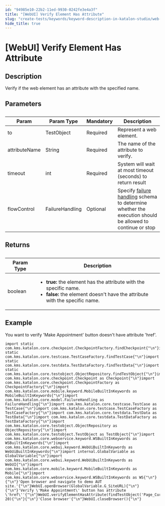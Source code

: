 ```yaml
---
id: "94985e10-22b2-11ed-9930-0242fe3e4a3f"
title: "[WebUI] Verify Element Has Attribute"
slug: "create-tests/keywords/keyword-description-in-katalon-studio/web-ui-keywords/webui-verify-element-has-attribute"
hide_title: true
---
```


# <a id="id_0" class="anchor_top_offset"/><a id="ariaid-title1" class="anchor_top_offset"/>[WebUI] Verify Element Has Attribute

  

## <a id="id_0__id_1" class="anchor_top_offset"/>Description

              
<p xmlns="http://www.w3.org/1999/xhtml" className="p">Verify if the web element has an attribute with the specified   name.</p> 
      
  

## <a id="id_0__id_2" class="anchor_top_offset"/>Parameters

              
<table xmlns="http://www.w3.org/1999/xhtml" className="table anchor_top_offset" id="id_0__882fc694-3b5f-4ab8-80a9-178732c8bd68"><caption /><thead className="thead">     <tr className>       <th className="entry anchor_top_offset" id="id_0__882fc694-3b5f-4ab8-80a9-178732c8bd68__entry__1">Param</th>       <th className="entry anchor_top_offset" id="id_0__882fc694-3b5f-4ab8-80a9-178732c8bd68__entry__2">Param Type</th>       <th className="entry anchor_top_offset" id="id_0__882fc694-3b5f-4ab8-80a9-178732c8bd68__entry__3">Mandatory</th>       <th className="entry anchor_top_offset" id="id_0__882fc694-3b5f-4ab8-80a9-178732c8bd68__entry__4">Description</th>     </tr>   </thead><tbody className="tbody">     <tr className>       <td className="entry" headers="id_0__882fc694-3b5f-4ab8-80a9-178732c8bd68__entry__1 id_0__882fc694-3b5f-4ab8-80a9-178732c8bd68__entry__2 id_0__882fc694-3b5f-4ab8-80a9-178732c8bd68__entry__3 id_0__882fc694-3b5f-4ab8-80a9-178732c8bd68__entry__4 ">to</td>       <td className="entry" headers="id_0__882fc694-3b5f-4ab8-80a9-178732c8bd68__entry__1 id_0__882fc694-3b5f-4ab8-80a9-178732c8bd68__entry__2 id_0__882fc694-3b5f-4ab8-80a9-178732c8bd68__entry__3 id_0__882fc694-3b5f-4ab8-80a9-178732c8bd68__entry__4 ">TestObject</td>       <td className="entry" headers="id_0__882fc694-3b5f-4ab8-80a9-178732c8bd68__entry__1 id_0__882fc694-3b5f-4ab8-80a9-178732c8bd68__entry__2 id_0__882fc694-3b5f-4ab8-80a9-178732c8bd68__entry__3 id_0__882fc694-3b5f-4ab8-80a9-178732c8bd68__entry__4 ">Required</td>       <td className="entry" headers="id_0__882fc694-3b5f-4ab8-80a9-178732c8bd68__entry__1 id_0__882fc694-3b5f-4ab8-80a9-178732c8bd68__entry__2 id_0__882fc694-3b5f-4ab8-80a9-178732c8bd68__entry__3 id_0__882fc694-3b5f-4ab8-80a9-178732c8bd68__entry__4 ">Represent a web element.</td>     </tr>     <tr className>       <td className="entry" headers="id_0__882fc694-3b5f-4ab8-80a9-178732c8bd68__entry__1 id_0__882fc694-3b5f-4ab8-80a9-178732c8bd68__entry__2 id_0__882fc694-3b5f-4ab8-80a9-178732c8bd68__entry__3 id_0__882fc694-3b5f-4ab8-80a9-178732c8bd68__entry__4 ">attributeName</td>       <td className="entry" headers="id_0__882fc694-3b5f-4ab8-80a9-178732c8bd68__entry__1 id_0__882fc694-3b5f-4ab8-80a9-178732c8bd68__entry__2 id_0__882fc694-3b5f-4ab8-80a9-178732c8bd68__entry__3 id_0__882fc694-3b5f-4ab8-80a9-178732c8bd68__entry__4 ">String</td>       <td className="entry" headers="id_0__882fc694-3b5f-4ab8-80a9-178732c8bd68__entry__1 id_0__882fc694-3b5f-4ab8-80a9-178732c8bd68__entry__2 id_0__882fc694-3b5f-4ab8-80a9-178732c8bd68__entry__3 id_0__882fc694-3b5f-4ab8-80a9-178732c8bd68__entry__4 ">Required</td>       <td className="entry" headers="id_0__882fc694-3b5f-4ab8-80a9-178732c8bd68__entry__1 id_0__882fc694-3b5f-4ab8-80a9-178732c8bd68__entry__2 id_0__882fc694-3b5f-4ab8-80a9-178732c8bd68__entry__3 id_0__882fc694-3b5f-4ab8-80a9-178732c8bd68__entry__4 ">The name of the attribute to verify.</td>     </tr>     <tr className>       <td className="entry" headers="id_0__882fc694-3b5f-4ab8-80a9-178732c8bd68__entry__1 id_0__882fc694-3b5f-4ab8-80a9-178732c8bd68__entry__2 id_0__882fc694-3b5f-4ab8-80a9-178732c8bd68__entry__3 id_0__882fc694-3b5f-4ab8-80a9-178732c8bd68__entry__4 ">timeout</td>       <td className="entry" headers="id_0__882fc694-3b5f-4ab8-80a9-178732c8bd68__entry__1 id_0__882fc694-3b5f-4ab8-80a9-178732c8bd68__entry__2 id_0__882fc694-3b5f-4ab8-80a9-178732c8bd68__entry__3 id_0__882fc694-3b5f-4ab8-80a9-178732c8bd68__entry__4 ">int</td>       <td className="entry" headers="id_0__882fc694-3b5f-4ab8-80a9-178732c8bd68__entry__1 id_0__882fc694-3b5f-4ab8-80a9-178732c8bd68__entry__2 id_0__882fc694-3b5f-4ab8-80a9-178732c8bd68__entry__3 id_0__882fc694-3b5f-4ab8-80a9-178732c8bd68__entry__4 ">Required</td>       <td className="entry" headers="id_0__882fc694-3b5f-4ab8-80a9-178732c8bd68__entry__1 id_0__882fc694-3b5f-4ab8-80a9-178732c8bd68__entry__2 id_0__882fc694-3b5f-4ab8-80a9-178732c8bd68__entry__3 id_0__882fc694-3b5f-4ab8-80a9-178732c8bd68__entry__4 ">System will wait at most timeout (seconds) to return         result</td>     </tr>     <tr className>       <td className="entry" headers="id_0__882fc694-3b5f-4ab8-80a9-178732c8bd68__entry__1 id_0__882fc694-3b5f-4ab8-80a9-178732c8bd68__entry__2 id_0__882fc694-3b5f-4ab8-80a9-178732c8bd68__entry__3 id_0__882fc694-3b5f-4ab8-80a9-178732c8bd68__entry__4 ">flowControl</td>       <td className="entry" headers="id_0__882fc694-3b5f-4ab8-80a9-178732c8bd68__entry__1 id_0__882fc694-3b5f-4ab8-80a9-178732c8bd68__entry__2 id_0__882fc694-3b5f-4ab8-80a9-178732c8bd68__entry__3 id_0__882fc694-3b5f-4ab8-80a9-178732c8bd68__entry__4 ">FailureHandling</td>       <td className="entry" headers="id_0__882fc694-3b5f-4ab8-80a9-178732c8bd68__entry__1 id_0__882fc694-3b5f-4ab8-80a9-178732c8bd68__entry__2 id_0__882fc694-3b5f-4ab8-80a9-178732c8bd68__entry__3 id_0__882fc694-3b5f-4ab8-80a9-178732c8bd68__entry__4 ">Optional</td>       <td className="entry" headers="id_0__882fc694-3b5f-4ab8-80a9-178732c8bd68__entry__1 id_0__882fc694-3b5f-4ab8-80a9-178732c8bd68__entry__2 id_0__882fc694-3b5f-4ab8-80a9-178732c8bd68__entry__3 id_0__882fc694-3b5f-4ab8-80a9-178732c8bd68__entry__4 ">Specify <a className="xref" href="/docs/maintain/configure-failure-handling-settings-in-katalon-studio">failure handling</a> schema to         determine whether the execution should be allowed to continue or         stop</td>     </tr>   </tbody></table> 
      
  

## <a id="id_0__id_3" class="anchor_top_offset"/>Returns

              
<table xmlns="http://www.w3.org/1999/xhtml" className="table anchor_top_offset" id="id_0__351f00b7-2e27-4da4-b2c2-5bc7cb73b3a4"><caption /><thead className="thead">     <tr className>       <th className="entry anchor_top_offset" id="id_0__351f00b7-2e27-4da4-b2c2-5bc7cb73b3a4__entry__1">Param Type</th>       <th className="entry anchor_top_offset" id="id_0__351f00b7-2e27-4da4-b2c2-5bc7cb73b3a4__entry__2">Description</th>     </tr>   </thead><tbody className="tbody">     <tr className>       <td className="entry" headers="id_0__351f00b7-2e27-4da4-b2c2-5bc7cb73b3a4__entry__1 id_0__351f00b7-2e27-4da4-b2c2-5bc7cb73b3a4__entry__2 ">boolean</td>       <td className="entry" headers="id_0__351f00b7-2e27-4da4-b2c2-5bc7cb73b3a4__entry__1 id_0__351f00b7-2e27-4da4-b2c2-5bc7cb73b3a4__entry__2 ">         <ul className="ul">           <li className="li">             <strong className="ph b">true:</strong> the element has the attribute with the             specific name.</li>           <li className="li">             <strong className="ph b">false:</strong> the element doesn't have the attribute             with the specific name.</li>         </ul>       </td>     </tr>   </tbody></table> 
      
  

## <a id="id_0__id_4" class="anchor_top_offset"/>Example

              
<p xmlns="http://www.w3.org/1999/xhtml" className="p">You want to verify 'Make Appointment' button doesn't have   attribute 'href'.</p> 
              
<pre xmlns="http://www.w3.org/1999/xhtml" className="pre codeblock"><code>import static com.kms.katalon.core.checkpoint.CheckpointFactory.findCheckpoint{"\n"}import static com.kms.katalon.core.testcase.TestCaseFactory.findTestCase{"\n"}import static com.kms.katalon.core.testdata.TestDataFactory.findTestData{"\n"}import static com.kms.katalon.core.testobject.ObjectRepository.findTestObject{"\n"}import com.kms.katalon.core.checkpoint.Checkpoint as Checkpoint{"\n"}import com.kms.katalon.core.checkpoint.CheckpointFactory as CheckpointFactory{"\n"}import com.kms.katalon.core.mobile.keyword.MobileBuiltInKeywords as MobileBuiltInKeywords{"\n"}import com.kms.katalon.core.model.FailureHandling as FailureHandling{"\n"}import com.kms.katalon.core.testcase.TestCase as TestCase{"\n"}import com.kms.katalon.core.testcase.TestCaseFactory as TestCaseFactory{"\n"}import com.kms.katalon.core.testdata.TestData as TestData{"\n"}import com.kms.katalon.core.testdata.TestDataFactory as TestDataFactory{"\n"}import com.kms.katalon.core.testobject.ObjectRepository as ObjectRepository{"\n"}import com.kms.katalon.core.testobject.TestObject as TestObject{"\n"}import com.kms.katalon.core.webservice.keyword.WSBuiltInKeywords as WSBuiltInKeywords{"\n"}import com.kms.katalon.core.webui.keyword.WebUiBuiltInKeywords as WebUiBuiltInKeywords{"\n"}import internal.GlobalVariable as GlobalVariable{"\n"}import com.kms.katalon.core.webui.keyword.WebUiBuiltInKeywords as WebUI{"\n"}import com.kms.katalon.core.mobile.keyword.MobileBuiltInKeywords as Mobile{"\n"}import com.kms.katalon.core.webservice.keyword.WSBuiltInKeywords as WS{"\n"}{"\n"}'Open browser and navigate to demo AUT site.'{"\n"}WebUI.openBrowser(GlobalVariable.G_SiteURL){"\n"}{"\n"}'Verify \'Make Appointment\' button has attribute \'href\''{"\n"}WebUI.verifyElementHasAttribute(findTestObject('Page_CuraHomepage/btn_MakeAppointment'),'href', 20){"\n"}{"\n"}'Close browser'{"\n"}WebUI.closeBrowser(){"\n"}</code></pre> 
            

